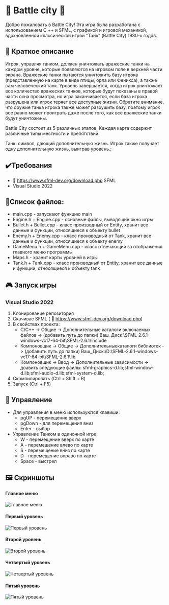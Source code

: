  # 🔰 Battle city 🔰

Добро пожаловать в Battle City! Эта игра была разработана с использованием C ++ и SFML, с графикой и игровой механикой, вдохновленной классической игрой "Танк" (Battle City) 1980-х годов.

## 📖 Краткое описание
Игрок, управляя танком, должен уничтожать вражеские танки на каждом уровне, которые появляются на игровом поле в верхней части экрана. Вражеские танки пытаются уничтожить базу игрока (представленную на карте в виде птицы, орла или Феникса), а также сам человеческий танк. Уровень завершается, когда игрок уничтожает все количество вражеских танков, которые будут показаны в правой части окна просмотра, но игра заканчивается, если база игрока разрушена или игрок теряет все доступные жизни. Обратите внимание, что оружие танка игрока также может разрушить базу, поэтому игрок все равно может проиграть даже после того, как все вражеские танки будут уничтожены.

Battle City состоит из 5 различных этапов. Каждая карта содержит различные типы местности и препятствий.

Танк: символ, дающий дополнительную жизнь. Игрок также получает одну дополнительную жизнь, выиграв уровень.;

## ✔️Требования
* :link: https://www.sfml-dev.org/download.php SFML
* Visual Studio 2022

## 📁Список файлов:
- main.cpp - запускают функцию main
- Engine.h + Engine.cpp - основные файлы, выводящие окно игры
- Bullet.h + Bullet.cpp - класс производный от Entity, хранит все данные и функции, относящиеся к объекту bullet
- Enemy.h + Enemy.cpp - класс производный от Tank, хранит все данные и функции, относящиеся к объекту enemy
- GameMenu.h + GameMenu.cpp - класс отвечающий за отображения главного меню программы
- Maps.h - хранит карты уровней в игры
- Tank.h + Tank.cpp - класс производный от Entity, хранит все данные и функции, относящиеся к объекту tank

## 🎮 Запуск игры 
### Visual Studio 2022
1) Клонирование репозитория
2) Скачивае SFML ( :link: https://www.sfml-dev.org/download.php)
3) В свойствах проекта:
    - C/C++ -> Общие -> Дополнительные каталоги включаемых файлов -> (добавить путь до папки) Ваш_Диск:\SFML-2.6.1-windows-vc17-64-bit\SFML-2.6.1\include
    - Компоновщик -> Общие -> Дополнительныекаталоги библиотек -> (добавить путь до папки) Ваш_Диск:\D:\SFML-2.6.1-windows-vc17-64-bit\SFML-2.6.1\lib
    - Компоновщик -> Ввод -> Дополнительные зависимости -> доавить следующие файлы: sfml-graphics-d.lib;sfml-window-d.lib;sfml-audio-d.lib;sfml-system-d.lib;
4) Скомпилировать (Ctrl + Shift + B)
5) Запуск (Ctrl + F5)

## 🎹 Управление
- Для управления в меню используются клавиши:
    - pgUP - перемещение вверх
    - pgDown - для перемещения вниз
    - Enter - выбор
- Управление Танком в одиночной игре:
    - W - перемещение вверх по карте
    - A - перемещение влево по карте 
    - S - перемещение вниз по карте 
    - D - перемещение вправо по карте 
    - Space - выстрел
## 🖼️ Скриншоты
  #### Главное меню
  ![Главное меню](https://github.com/Holy-Fame/Battle-city/blob/README.md/screen/MainMenu.PNG)
  #### Первый уровень 
  ![Первый уровень](https://github.com/Holy-Fame/Battle-city/blob/README.md/screen/FirstLevel.PNG)
  #### Второй уровень
   ![Второй уровень](https://github.com/Holy-Fame/Battle-city/blob/README.md/screen/SecondLevel.png)
  #### Четвертый уровень
  ![Четвертый уровень](https://github.com/Holy-Fame/Battle-city/blob/README.md/screen/FourthLevel.png)
  #### Пятый уровень
   ![Пятый уровень](https://github.com/Holy-Fame/Battle-city/blob/README.md/screen/FifthLevel.png)
